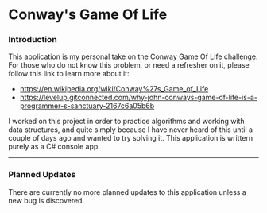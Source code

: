 # Conway's Game Of Life

### Introduction
This application is my personal take on the Conway Game Of Life challenge. For those who do not know this problem, or need a refresher on it, please follow this link to learn more about it: 

- https://en.wikipedia.org/wiki/Conway%27s_Game_of_Life
- https://levelup.gitconnected.com/why-john-conways-game-of-life-is-a-programmer-s-sanctuary-2167c6a05b6b

I worked on this project in order to practice algorithms and working with data structures, and quite simply because I have never heard of this until a couple of days ago and wanted to try solving it. This application is writtern purely as a C# console app.

---
### Planned Updates

There are currently no more planned updates to this application unless a new bug is discovered.
